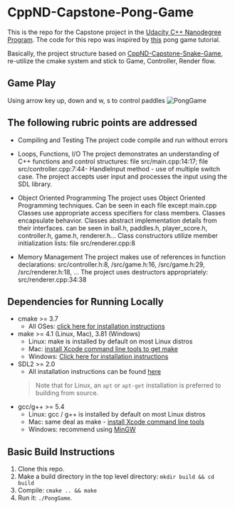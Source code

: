 # CppND-Capstone-Pong-Game

This is the repo for the Capstone project in the [Udacity C++ Nanodegree Program](https://www.udacity.com/course/c-plus-plus-nanodegree--nd213). The code for this repo was inspired by [this](https://austinmorlan.com/posts/pong_clone/) pong game tutorial.

Basically, the project structure based on [CppND-Capstone-Snake-Game](https://github.com/udacity/CppND-Capstone-Snake-Game), re-utilize the cmake system and stick to Game, Controller, Render flow.

## Game Play
Using arrow key up, down and w, s to control paddles
![PongGame](https://user-images.githubusercontent.com/9254181/190135943-2878a2ac-6d0f-4e73-80de-8ed6144b3091.png)

## The following rubric points are addressed

* Compiling and Testing
The project code compile and run without errors

* Loops, Functions, I/O
The project demonstrates an understanding of C++ functions and control structures: 
file src/main.cpp:14:17; 
file src/controller.cpp:7:44- HandleInput method - use of multiple switch case.
The project accepts user input and processes the input using the SDL library.

* Object Oriented Programming
The project uses Object Oriented Programming techniques. Can be seen in each file except main.cpp
Classes use appropriate access specifiers for class members. Classes encapsulate behavior. Classes abstract implementation details from their interfaces. can be seen in ball.h, paddles.h, player_score.h, controller.h, game.h, renderer.h...
Class constructors utilize member initialization lists: file src/renderer.cpp:8

* Memory Management
The project makes use of references in function declarations: src/controller.h:8, /src/game.h:16, /src/game.h:29, /src/renderer.h:18, ...
The project uses destructors appropriately: src/renderer.cpp:34:38

## Dependencies for Running Locally
* cmake >= 3.7
  * All OSes: [click here for installation instructions](https://cmake.org/install/)
* make >= 4.1 (Linux, Mac), 3.81 (Windows)
  * Linux: make is installed by default on most Linux distros
  * Mac: [install Xcode command line tools to get make](https://developer.apple.com/xcode/features/)
  * Windows: [Click here for installation instructions](http://gnuwin32.sourceforge.net/packages/make.htm)
* SDL2 >= 2.0
  * All installation instructions can be found [here](https://wiki.libsdl.org/Installation)
  >Note that for Linux, an `apt` or `apt-get` installation is preferred to building from source. 
* gcc/g++ >= 5.4
  * Linux: gcc / g++ is installed by default on most Linux distros
  * Mac: same deal as make - [install Xcode command line tools](https://developer.apple.com/xcode/features/)
  * Windows: recommend using [MinGW](http://www.mingw.org/)

## Basic Build Instructions

1. Clone this repo.
2. Make a build directory in the top level directory: `mkdir build && cd build`
3. Compile: `cmake .. && make`
4. Run it: `./PongGame`.
